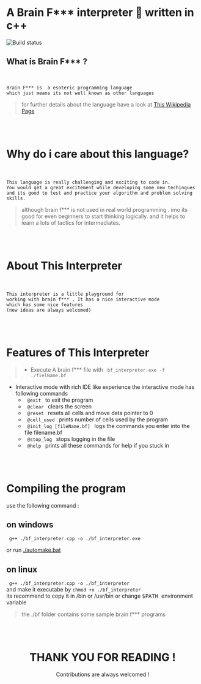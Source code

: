 # A Brain F*** interpreter 🧠 written in c++

![Build status](https://github.com/Pro465/bf-interpreter/actions/workflows/build-test.yml/badge.svg)

## What is Brain F*** ?


<br>

    Brain F*** is  a esoteric programming language 
    which just means its not well known as other languages


> for further details about the language have a look at <a href="https://en.wikipedia.org/wiki/Brainfuck">This Wikipedia Page</a>

<br>
<br>

# Why do i care about this language?


<br>

    This language is really challenging and exciting to code in.
    You would get a great excitement while developing some new techinques 
    and its good to test and practice your algorithm and problem solving skills.

> although brain f*** is not used in real world programming . imo its good for even beginners to start thinking logically. and it helps to learn a lots of tactics for intermediates.

<br>
<br>

# About This Interpreter


<br>

    This interpreter is a little playground for 
    working with brain f*** . It has a nice interactive mode 
    which has some nice features 
    (new ideas are always welcomed)


<br>
<br>

# Features of This Interpreter

> * Execute A brain f*** file with <code> bf_interpreter.exe -f ./fielName.bf </code>

* Interactive mode with rich IDE like experience  the interactive mode has following commands 
    * <code> @exit </code> to exit the program
    * <code> @clear </code> clears the screen
    * <code> @reset </code> resets all cells and move data pointer to 0
    * <code> @cell_used </code> prints number of cells used by the program
    * <code> @init_log  [fileName.bf] </code> logs the commands you enter into the file filename.bf
    * <code> @stop_log </code> stops logging in the file
    * <code> @help  </code> prints all these commands for help if you stuck in 

<br>
<br>

# Compiling the program

use the following command :

## on windows
<code> g++ ./bf_interpreter.cpp -o ./bf_interpreter.exe </code>

or run <a href="./automake.bat">./automake.bat</a>


## on linux
<code> g++ ./bf_interpreter.cpp -o ./bf_interpreter </code>
<br>
and make it executabe by
<code>chmod +x ./bf_interpreter </code>
<br>
its recommend to copy it in /bin or /usr/bin or change  <kbd>  $PATH </kbd>environment variable
  <br>
> the ./bf folder contains some sample brain f*** programs



<br>
<br>

<center>
<h1> THANK YOU FOR READING !  </h1>
Contributions are always welcomed !
</center>

